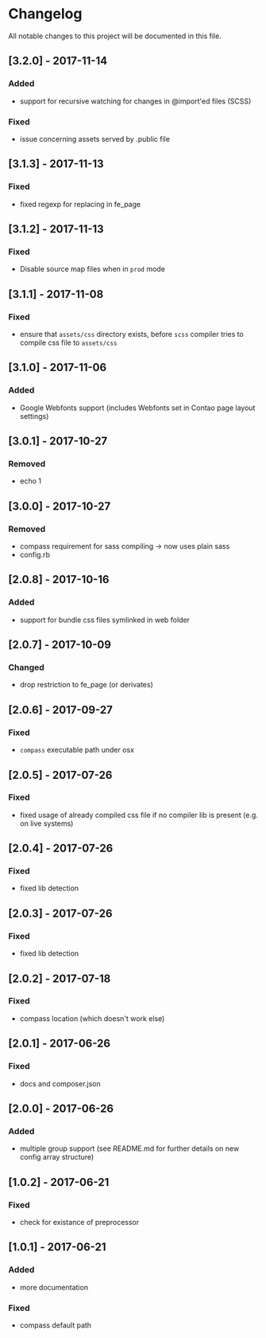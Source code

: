# Changelog
All notable changes to this project will be documented in this file.

## [3.2.0] - 2017-11-14

### Added
- support for recursive watching for changes in @import'ed files (SCSS)

### Fixed
- issue concerning assets served by .public file

## [3.1.3] - 2017-11-13

### Fixed
- fixed regexp for replacing in fe_page

## [3.1.2] - 2017-11-13

### Fixed
- Disable source map files when in `prod` mode

## [3.1.1] - 2017-11-08

### Fixed
- ensure that `assets/css` directory exists, before `scss` compiler tries to compile css file to `assets/css` 

## [3.1.0] - 2017-11-06

### Added
- Google Webfonts support (includes Webfonts set in Contao page layout settings)

## [3.0.1] - 2017-10-27

### Removed
- echo 1

## [3.0.0] - 2017-10-27

### Removed
- compass requirement for sass compiling -> now uses plain sass
- config.rb

## [2.0.8] - 2017-10-16

### Added
- support for bundle css files symlinked in web folder

## [2.0.7] - 2017-10-09

### Changed
- drop restriction to fe_page (or derivates)

## [2.0.6] - 2017-09-27

### Fixed
- `compass` executable path under osx

## [2.0.5] - 2017-07-26

### Fixed
- fixed usage of already compiled css file if no compiler lib is present (e.g. on live systems)

## [2.0.4] - 2017-07-26

### Fixed
- fixed lib detection

## [2.0.3] - 2017-07-26

### Fixed
- fixed lib detection

## [2.0.2] - 2017-07-18

### Fixed
- compass location (which doesn't work else)

## [2.0.1] - 2017-06-26

### Fixed
- docs and composer.json

## [2.0.0] - 2017-06-26

### Added
- multiple group support (see README.md for further details on new config array structure)

## [1.0.2] - 2017-06-21

### Fixed
- check for existance of preprocessor

## [1.0.1] - 2017-06-21

### Added
- more documentation

### Fixed
- compass default path
